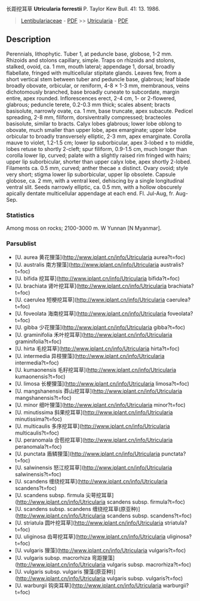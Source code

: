 长距挖耳草 **Utricularia forrestii** P. Taylor Kew Bull. 41: 13. 1986.

> [Lentibulariaceae](http://www.iplant.cn/info/Lentibulariaceae?t=foc) - [PDF](http://www.iplant.cn/foc/pdf/Lentibulariaceae.pdf) >> [Utricularia](http://www.iplant.cn/info/Utricularia?t=foc) - [PDF](http://www.iplant.cn/foc/pdf/Utricularia.pdf)

## Description

Perennials, lithophytic. Tuber 1, at peduncle base, globose, 1-2 mm. Rhizoids and stolons capillary, simple. Traps on rhizoids and stolons, stalked, ovoid, ca. 1 mm, mouth lateral; appendage 1, dorsal, broadly flabellate, fringed with multicellular stipitate glands. Leaves few, from a short vertical stem between tuber and peduncle base, glabrous; leaf blade broadly obovate, orbicular, or reniform, 4-8 × 1-3 mm, membranous, veins dichotomously branched, base broadly cuneate to subcordate, margin entire, apex rounded. Inflorescences erect, 2-4 cm, 1- or 2-flowered, glabrous; peduncle terete, 0.2-0.3 mm thick; scales absent; bracts basisolute, narrowly ovate, ca. 1 mm, base truncate, apex subacute. Pedicel spreading, 2-8 mm, filiform, dorsiventrally compressed; bracteoles basisolute, similar to bracts. Calyx lobes glabrous; lower lobe oblong to obovate, much smaller than upper lobe, apex emarginate; upper lobe orbicular to broadly transversely elliptic, 2-3 mm, apex emarginate. Corolla mauve to violet, 1.2-1.5 cm; lower lip suborbicular, apex 3-lobed ± to middle, lobes retuse to shortly 2-cleft; spur filiform, 0.9-1.5 cm, much longer than corolla lower lip, curved; palate with a slightly raised rim fringed with hairs; upper lip suborbicular, shorter than upper calyx lobe, apex shortly 2-lobed. Filaments ca. 0.5 mm, curved; anther thecae ± distinct. Ovary ovoid; style very short; stigma lower lip suborbicular, upper lip obsolete. Capsule globose, ca. 2 mm, with a ventral keel, dehiscing by a single longitudinal ventral slit. Seeds narrowly elliptic, ca. 0.5 mm, with a hollow obscurely apically dentate multicellular appendage at each end. Fl. Jul-Aug, fr. Aug-Sep.

### Statistics
Among moss on rocks; 2100-3000 m. W Yunnan [N Myanmar].

### Parsublist

* [U.  aurea  黄花狸藻](http://www.iplant.cn/info/Utricularia aurea?t=foc)
* [U.  australis  南方狸藻](http://www.iplant.cn/info/Utricularia australis?t=foc)
* [U.  bifida  挖耳草](http://www.iplant.cn/info/Utricularia bifida?t=foc)
* [U.  brachiata  肾叶挖耳草](http://www.iplant.cn/info/Utricularia brachiata?t=foc)
* [U.  caerulea  短梗挖耳草](http://www.iplant.cn/info/Utricularia caerulea?t=foc)
* [U.  foveolata  海南挖耳草](http://www.iplant.cn/info/Utricularia foveolata?t=foc)
* [U.  gibba  少花狸藻](http://www.iplant.cn/info/Utricularia gibba?t=foc)
* [U.  graminifolia  禾叶挖耳草](http://www.iplant.cn/info/Utricularia graminifolia?t=foc)
* [U.  hirta  毛挖耳草](http://www.iplant.cn/info/Utricularia hirta?t=foc)
* [U.  intermedia  异枝狸藻](http://www.iplant.cn/info/Utricularia intermedia?t=foc)
* [U.  kumaonensis  毛籽挖耳草](http://www.iplant.cn/info/Utricularia kumaonensis?t=foc)
* [U.  limosa  长梗狸藻](http://www.iplant.cn/info/Utricularia limosa?t=foc)
* [U.  mangshanensis  莽山挖耳草](http://www.iplant.cn/info/Utricularia mangshanensis?t=foc)
* [U.  minor  细叶狸藻](http://www.iplant.cn/info/Utricularia minor?t=foc)
* [U.  minutissima  斜果挖耳草](http://www.iplant.cn/info/Utricularia minutissima?t=foc)
* [U.  multicaulis  多序挖耳草](http://www.iplant.cn/info/Utricularia multicaulis?t=foc)
* [U.  peranomala  合苞挖耳草](http://www.iplant.cn/info/Utricularia peranomala?t=foc)
* [U.  punctata  盾鳞狸藻](http://www.iplant.cn/info/Utricularia punctata?t=foc)
* [U.  salwinensis  怒江挖耳草](http://www.iplant.cn/info/Utricularia salwinensis?t=foc)
* [U.  scandens  缠绕挖耳草](http://www.iplant.cn/info/Utricularia scandens?t=foc)
* [U.  scandens subsp. firmula  尖萼挖耳草](http://www.iplant.cn/info/Utricularia scandens subsp. firmula?t=foc)
* [U.  scandens subsp. scandens  缠绕挖耳草(原亚种)](http://www.iplant.cn/info/Utricularia scandens subsp. scandens?t=foc)
* [U.  striatula  圆叶挖耳草](http://www.iplant.cn/info/Utricularia striatula?t=foc)
* [U.  uliginosa  齿萼挖耳草](http://www.iplant.cn/info/Utricularia uliginosa?t=foc)
* [U.  vulgaris  狸藻](http://www.iplant.cn/info/Utricularia vulgaris?t=foc)
* [U.  vulgaris subsp. macrorhiza  弯距狸藻](http://www.iplant.cn/info/Utricularia vulgaris subsp. macrorhiza?t=foc)
* [U.  vulgaris subsp. vulgaris  狸藻(原亚种)](http://www.iplant.cn/info/Utricularia vulgaris subsp. vulgaris?t=foc)
* [U.  warburgii  钩突耳草](http://www.iplant.cn/info/Utricularia warburgii?t=foc)
